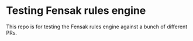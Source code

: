 # Testing Fensak rules engine

This repo is for testing the Fensak rules engine against a bunch of different PRs.
